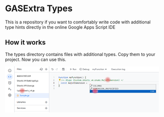 # GASExtra Types

This is a repository if you want to comfortably write code with additional type hints directly in the online Google Apps Script IDE

## How it works

The types directory contains files with additional types. Copy them to your project. Now you can use this.

![sample MajorDimension](./assets/sample_MajorDimension.png)
